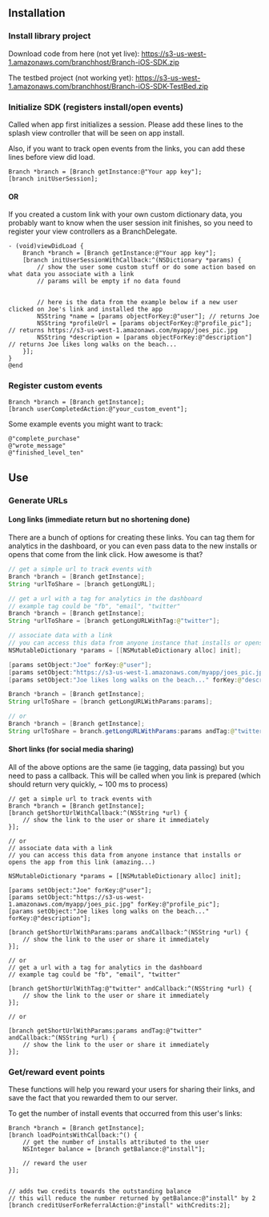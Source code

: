 ## Installation

### Install library project

Download code from here (not yet live):
https://s3-us-west-1.amazonaws.com/branchhost/Branch-iOS-SDK.zip

The testbed project (not working yet):
https://s3-us-west-1.amazonaws.com/branchhost/Branch-iOS-SDK-TestBed.zip

### Initialize SDK (registers install/open events)

Called when app first initializes a session. Please add these lines to the splash view controller that will be seen on app install.

Also, if you want to track open events from the links, you can add these lines before view did load.

```objc
Branch *branch = [Branch getInstance:@"Your app key"];
[branch initUserSession];
```

#### OR

If you created a custom link with your own custom dictionary data, you probably want to know when the user session init finishes, so you need to register your view controllers as a BranchDelegate.

```objc
- (void)viewDidLoad {
	Branch *branch = [Branch getInstance:@"Your app key"];
	[branch initUserSessionWithCallback:^(NSDictionary *params) {
		// show the user some custom stuff or do some action based on what data you associate with a link
		// params will be empty if no data found


		// here is the data from the example below if a new user clicked on Joe's link and installed the app
		NSString *name = [params objectForKey:@"user"]; // returns Joe
		NSString *profileUrl = [params objectForKey:@"profile_pic"]; // returns https://s3-us-west-1.amazonaws.com/myapp/joes_pic.jpg
		NSString *description = [params objectForKey:@"description"] // returns Joe likes long walks on the beach...
	}];
}
@end
```

### Register custom events

```objc
Branch *branch = [Branch getInstance];
[branch userCompletedAction:@"your_custom_event"]; 
```

Some example events you might want to track:
```objc
@"complete_purchase"
@"wrote_message"
@"finished_level_ten"
```

## Use

### Generate URLs

#### Long links (immediate return but no shortening done)

There are a bunch of options for creating these links. You can tag them for analytics in the dashboard, or you can even pass data to the new installs or opens that come from the link click. How awesome is that?

```java
// get a simple url to track events with
Branch *branch = [Branch getInstance];
String *urlToShare = [branch getLongURL];

// get a url with a tag for analytics in the dashboard
// example tag could be "fb", "email", "twitter"
Branch *branch = [Branch getInstance];
String *urlToShare = [branch getLongURLWithTag:@"twitter"];

// associate data with a link
// you can access this data from anyone instance that installs or opens the app from this link (amazing...)
NSMutableDictionary *params = [[NSMutableDictionary alloc] init];

[params setObject:"Joe" forKey:@"user"];
[params setObject:"https://s3-us-west-1.amazonaws.com/myapp/joes_pic.jpg" forKey:@"profile_pic"];
[params setObject:"Joe likes long walks on the beach..." forKey:@"description"];

Branch *branch = [Branch getInstance];
String urlToShare = [branch getLongURLWithParams:params];

// or
Branch *branch = [Branch getInstance];
String urlToShare = branch.getLongURLWithParams:params andTag:@"twitter"];

```

#### Short links (for social media sharing)

All of the above options are the same (ie tagging, data passing) but you need to pass a callback. This will be called when you link is prepared (which should return very quickly, ~ 100 ms to process)

```objc
// get a simple url to track events with
Branch *branch = [Branch getInstance];
[branch getShortUrlWithCallback:^(NSString *url) {
	// show the link to the user or share it immediately
}];

// or 
// associate data with a link
// you can access this data from anyone instance that installs or opens the app from this link (amazing...)

NSMutableDictionary *params = [[NSMutableDictionary alloc] init];

[params setObject:"Joe" forKey:@"user"];
[params setObject:"https://s3-us-west-1.amazonaws.com/myapp/joes_pic.jpg" forKey:@"profile_pic"];
[params setObject:"Joe likes long walks on the beach..." forKey:@"description"];

[branch getShortUrlWithParams:params andCallback:^(NSString *url) {
	// show the link to the user or share it immediately	
}];

// or
// get a url with a tag for analytics in the dashboard
// example tag could be "fb", "email", "twitter"

[branch getShortUrlWithTag:@"twitter" andCallback:^(NSString *url) {
	// show the link to the user or share it immediately
}];

// or

[branch getShortUrlWithParams:params andTag:@"twitter" andCallback:^(NSString *url) {
	// show the link to the user or share it immediately
}];
```

### Get/reward event points

These functions will help you reward your users for sharing their links, and save the fact that you rewarded them to our server.


To get the number of install events that occurred from this user's links:

```objc
Branch *branch = [Branch getInstance];
[branch loadPointsWithCallback:^() {
	// get the number of installs attributed to the user
	NSInteger balance = [branch getBalance:@"install"];

	// reward the user
}];


// adds two credits towards the outstanding balance
// this will reduce the number returned by getBalance:@"install" by 2
[branch creditUserForReferralAction:@"install" withCredits:2];

```
